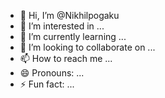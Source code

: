 - 👋 Hi, I’m @Nikhilpogaku
- 👀 I’m interested in ...
- 🌱 I’m currently learning ...
- 💞️ I’m looking to collaborate on ...
- 📫 How to reach me ...
- 😄 Pronouns: ...
- ⚡ Fun fact: ...

<!---
Nikhilpogaku/Nikhilpogaku is a ✨ special ✨ repository because its `README.md` (this file) appears on your GitHub profile.
You can click the Preview link to take a look at your changes.
--->
